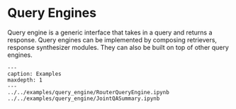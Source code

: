 # Query Engines

Query engine is a generic interface that takes in a query and returns a response.
Query engines can be implemented by composing retrievers, response synthesizer modules.
They can also be built on top of other query engines.


```{toctree}
---
caption: Examples
maxdepth: 1
---
../../examples/query_engine/RouterQueryEngine.ipynb
../../examples/query_engine/JointQASummary.ipynb
```